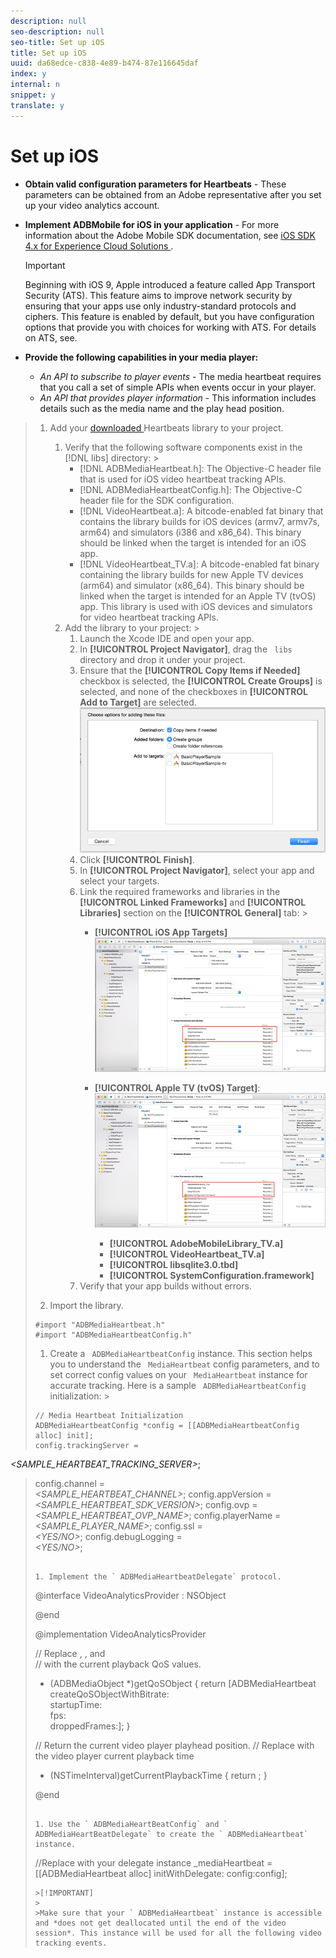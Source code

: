 ```yaml
---
description: null
seo-description: null
seo-title: Set up iOS
title: Set up iOS
uuid: da68edce-c838-4e89-b474-87e116645daf
index: y
internal: n
snippet: y
translate: y
---
```


# Set up iOS


* **Obtain valid configuration parameters for Heartbeats** - These parameters can be obtained from an Adobe representative after you set up your video analytics account.
* **Implement ADBMobile for iOS in your application** - For more information about the Adobe Mobile SDK documentation, see [ iOS SDK 4.x for Experience Cloud Solutions ](https://marketing.adobe.com/resources/help/en_US/mobile/ios/). 
  >[!IMPORTANT]
  >
  >Beginning with iOS 9, Apple introduced a feature called App Transport Security (ATS). This feature aims to improve network security by ensuring that your apps use only industry-standard protocols and ciphers. This feature is enabled by default, but you have configuration options that provide you with choices for working with ATS. For details on ATS, see[](https://marketing.adobe.com/resources/help/en_US/mobile/ios/app_transport_security.html). 

* **Provide the following capabilities in your media player:** 
    * *An API to subscribe to player events* - The media heartbeat requires that you call a set of simple APIs when events occur in your player.
    * *An API that provides player information* - This information includes details such as the media name and the play head position.



>1. Add your [ downloaded ](../../implement/download-sdks.md#section_551A10AD7880426BB29AE52482BB4211) Heartbeats library to your project.
>    
>    1. Verify that the following software components exist in the [!DNL  libs] directory: >    
>        * [!DNL  ADBMediaHeartbeat.h]: The Objective-C header file that is used for iOS video heartbeat tracking APIs.
>        * [!DNL  ADBMediaHeartbeatConfig.h]: The Objective-C header file for the SDK configuration.
>        * [!DNL  VideoHeartbeat.a]: A bitcode-enabled fat binary that contains the library builds for iOS devices (armv7, armv7s, arm64) and simulators (i386 and x86_64). This binary should be linked when the target is intended for an iOS app. 
>        * [!DNL  VideoHeartbeat_TV.a]: A bitcode-enabled fat binary containing the library builds for new Apple TV devices (arm64) and simulator (x86_64). This binary should be linked when the target is intended for an Apple TV (tvOS) app. 
>       This library is used with iOS devices and simulators for video heartbeat tracking APIs. 
>    1. Add the library to your project: >    
>        1. Launch the Xcode IDE and open your app.
>        1. In **[!UICONTROL  Project Navigator]**, drag the ` libs` directory and drop it under your project.
>        1. Ensure that the **[!UICONTROL  Copy Items if Needed]** checkbox is selected, the **[!UICONTROL  Create Groups]** is selected, and none of the checkboxes in **[!UICONTROL  Add to Target]** are selected. <a id="fig_7D00471EC1C6429885025702767E2C10"></a> ![](assets/choose-options_ios.png) 
>        1. Click **[!UICONTROL  Finish]**.
>        1. In **[!UICONTROL  Project Navigator]**, select your app and select your targets.
>        1. Link the required frameworks and libraries in the **[!UICONTROL  Linked Frameworks]** and **[!UICONTROL  Libraries]** section on the **[!UICONTROL  General]** tab: >        
>            * **[!UICONTROL  iOS App Targets]** <a id="fig_4CBCBA481EBB4D539412D33C43BD5AEC"></a> ![](assets/proj_nav_ios-app.png) 
>            * **[!UICONTROL  Apple TV (tvOS) Target]**: <a id="fig_317077787FB24101A306482E39A80C7D"></a> ![](assets/proj_nav_apple-tv.png) 
>            
>                * **[!UICONTROL  AdobeMobileLibrary_TV.a]**
>                * **[!UICONTROL  VideoHeartbeat_TV.a]**
>                * **[!UICONTROL  libsqlite3.0.tbd]**
>                * **[!UICONTROL  SystemConfiguration.framework]**
>        1. Verify that your app builds without errors.
>    
>1. Import the library.
>
>   ```
>   #import "ADBMediaHeartbeat.h" 
>   #import "ADBMediaHeartbeatConfig.h" 
>   
>   ```
>
>1. Create a ` ADBMediaHeartbeatConfig` instance.
>   This section helps you to understand the ` MediaHeartbeat` config parameters, and to set correct config values on your ` MediaHeartbeat` instance for accurate tracking. 
>   Here is a sample ` ADBMediaHeartbeatConfig` initialization: >
>   ```
>   // Media Heartbeat Initialization 
>   ADBMediaHeartbeatConfig *config = [[ADBMediaHeartbeatConfig alloc] init]; 
>   config.trackingServer =  
<i><SAMPLE_HEARTBEAT_TRACKING_SERVER></i>; 
>   config.channel        =  
<i><SAMPLE_HEARTBEAT_CHANNEL></i>; 
>   config.appVersion     =  
<i><SAMPLE_HEARTBEAT_SDK_VERSION></i>; 
>   config.ovp            =  
<i><SAMPLE_HEARTBEAT_OVP_NAME></i>; 
>   config.playerName     =  
<i><SAMPLE_PLAYER_NAME></i>; 
>   config.ssl            =  
<i><YES/NO></i>; 
>   config.debugLogging   =  
<i><YES/NO></i>; 
>   
>   ```
>
>1. Implement the ` ADBMediaHeartbeatDelegate` protocol.
>
>   ```
>   @interface VideoAnalyticsProvider : NSObject <ADBMediaHeartbeatDelegate> 
>    
>   @end 
>    
>   @implementation VideoAnalyticsProvider 
>    
>   // Replace <bitrate>, <startuptime>, <fps> and <droppeFrames>  
>   // with the current playback QoS values. 
>   - (ADBMediaObject *)getQoSObject { 
>       return [ADBMediaHeartbeat createQoSObjectWithBitrate:<bitrate>  
>                                 startupTime:<startuptime>   
>                                 fps:<fps>  
>                                 droppedFrames:<droppedFrames>]; 
>   } 
>    
>   // Return the current video player playhead position. 
>   // Replace <currentPlaybackTime> with the video player current playback time 
>   - (NSTimeInterval)getCurrentPlaybackTime { 
>       return <currentPlaybackTime>; 
>   } 
>    
>   @end 
>   
>   ```
>
>1. Use the ` ADBMediaHeartBeatConfig` and ` ADBMediaHeartBeatDelegate` to create the ` ADBMediaHeartbeat` instance.
>
>   ```
>   //Replace <ADBMediaHeartBeatDelegate> with your delegate instance 
>   _mediaHeartbeat = [[ADBMediaHeartbeat alloc] initWithDelegate: 
>     <ADBMediaHeartBeatDelegate> config:config];
>   ```
>   >[!IMPORTANT]
>   >
>   >Make sure that your ` ADBMediaHeartbeat` instance is accessible and *does not get deallocated until the end of the video session*. This instance will be used for all the following video tracking events. 
>
